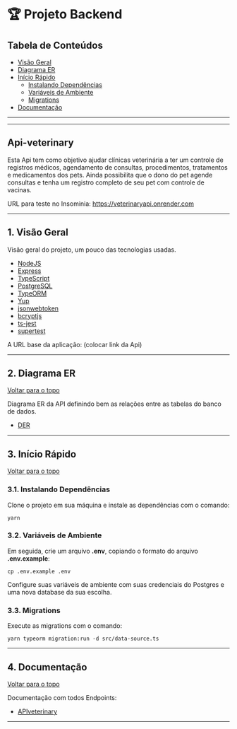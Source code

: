 # 🏆 Projeto Backend

## Tabela de Conteúdos

- [Visão Geral](#1-visão-geral)
- [Diagrama ER](#2-diagrama-er)
- [Início Rápido](#3-início-rápido)
  - [Instalando Dependências](#31-instalando-dependências)
  - [Variáveis de Ambiente](#32-variáveis-de-ambiente)
  - [Migrations](#33-migrations)
- [Documentação](#4-documentação)

---

---

## Api-veterinary

Esta Api tem como objetivo ajudar clínicas veterinária a ter um controle de registros médicos, agendamento de consultas, procedimentos, tratamentos e medicamentos dos pets. Ainda possibilita que o dono do pet agende consultas e tenha um registro completo de seu pet com controle de vacinas.

URL para teste no Insominia: https://veterinaryapi.onrender.com 

---

## 1. Visão Geral

Visão geral do projeto, um pouco das tecnologias usadas.

- [NodeJS](https://nodejs.org/en/)
- [Express](https://expressjs.com/pt-br/)
- [TypeScript](https://www.typescriptlang.org/)
- [PostgreSQL](https://www.postgresql.org/)
- [TypeORM](https://typeorm.io/)
- [Yup](https://www.npmjs.com/package/yup)
- [jsonwebtoken](https://www.npmjs.com/package/jsonwebtoken)
- [bcryptjs](https://www.npmjs.com/package/bcryptjs)
- [ts-jest](https://jestjs.io/pt-BR/docs/expect)
- [supertest](https://github.com/ladjs/supertest)

A URL base da aplicação:
(colocar link da Api)

---

## 2. Diagrama ER

[ Voltar para o topo ](#tabela-de-conteúdos)

Diagrama ER da API definindo bem as relações entre as tabelas do banco de dados.

- [DER](https://dbdiagram.io/d/63bc5cd46afaa541e5d152e9)

---

## 3. Início Rápido

[ Voltar para o topo ](#tabela-de-conteúdos)

### 3.1. Instalando Dependências

Clone o projeto em sua máquina e instale as dependências com o comando:

```shell
yarn
```

### 3.2. Variáveis de Ambiente

Em seguida, crie um arquivo **.env**, copiando o formato do arquivo **.env.example**:

```
cp .env.example .env
```

Configure suas variáveis de ambiente com suas credenciais do Postgres e uma nova database da sua escolha.

### 3.3. Migrations

Execute as migrations com o comando:

```
yarn typeorm migration:run -d src/data-source.ts
```

---

## 4. Documentação

[ Voltar para o topo ](#tabela-de-conteúdos)

Documentação com todos Endpoints:

- [APIveterinary](https://api-veterinary.github.io/back-end-project/)

---
